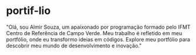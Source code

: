# portif-lio
"Olá, sou Almir Souza, um apaixonado por programação formado pelo IFMT Centro de Referência de Campo Verde. 
Meu trabalho é refletido em meu portfólio, onde eu transformo ideias em códigos. 
Explore meu portfólio para descobrir meu mundo de desenvolvimento e inovação."

